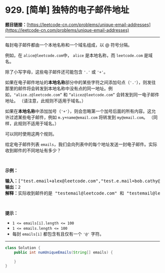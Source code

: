 # 929. [简单] 独特的电子邮件地址

**题目链接：**[https://leetcode-cn.com/problems/unique-email-addresses](https://leetcode-cn.com/problems/unique-email-addresses)

---

<div class="content__1Y2H">
 <div class="notranslate">
  <p>每封电子邮件都由一个本地名称和一个域名组成，以 @ 符号分隔。</p> 
  <p>例如，在&nbsp;<code>alice@leetcode.com</code>中，&nbsp;<code>alice</code>&nbsp;是本地名称，而&nbsp;<code>leetcode.com</code>&nbsp;是域名。</p> 
  <p>除了小写字母，这些电子邮件还可能包含 <code>'.'</code> 或 <code>'+'</code>。</p> 
  <p>如果在电子邮件地址的<strong>本地名称</strong>部分中的某些字符之间添加句点（<code>'.'</code>），则发往那里的邮件将会转发到本地名称中没有点的同一地址。例如，<code>"alice.z@leetcode.com”</code> 和 <code>“alicez@leetcode.com”</code>&nbsp;会转发到同一电子邮件地址。 （请注意，此规则不适用于域名。）</p> 
  <p>如果在<strong>本地名称</strong>中添加加号（<code>'+'</code>），则会忽略第一个加号后面的所有内容。这允许过滤某些电子邮件，例如 <code>m.y+name@email.com</code> 将转发到 <code>my@email.com</code>。 （同样，此规则不适用于域名。）</p> 
  <p>可以同时使用这两个规则。</p> 
  <p>给定电子邮件列表 <code>emails</code>，我们会向列表中的每个地址发送一封电子邮件。实际收到邮件的不同地址有多少？</p> 
  <p>&nbsp;</p> 
  <p><strong>示例：</strong></p> 
  <pre class="language-text"><strong>输入：</strong>["test.email+alex@leetcode.com","test.e.mail+bob.cathy@leetcode.com","testemail+david@lee.tcode.com"]
<strong>输出：</strong>2
<strong>解释：</strong>实际收到邮件的是 "testemail@leetcode.com" 和 "testemail@lee.tcode.com"。
</pre> 
  <p>&nbsp;</p> 
  <p><strong>提示：</strong></p> 
  <ul> 
   <li><code>1 &lt;= emails[i].length&nbsp;&lt;= 100</code></li> 
   <li><code>1 &lt;= emails.length &lt;= 100</code></li> 
   <li>每封 <code>emails[i]</code> 都包含有且仅有一个 <code>'@'</code> 字符。</li> 
  </ul> 
 </div>
</div>

---

```java
class Solution {
    public int numUniqueEmails(String[] emails) {
        
    }
}
```
